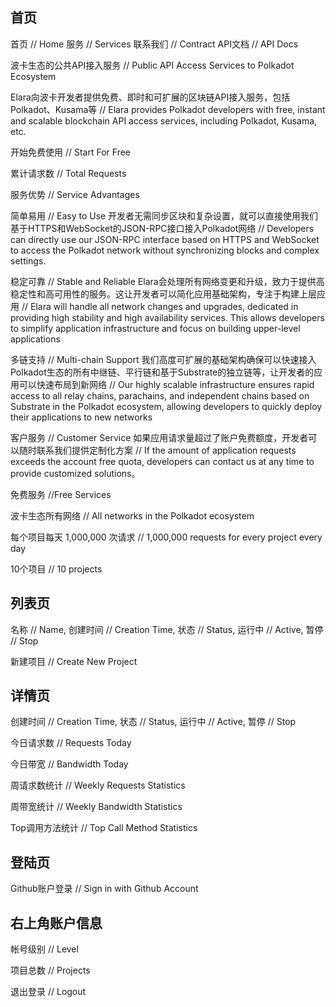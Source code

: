 ## 首页
首页 // Home
服务 // Services
联系我们 // Contract
API文档  // API Docs

波卡生态的公共API接入服务 // Public API Access Services to Polkadot Ecosystem

Elara向波卡开发者提供免费、即时和可扩展的区块链API接入服务，包括Polkadot、Kusama等 // Elara provides Polkadot developers with free, instant and scalable blockchain API access services, including Polkadot, Kusama, etc.

开始免费使用 // Start For Free

累计请求数 // Total Requests

服务优势 // Service Advantages

简单易用 // Easy to Use
开发者无需同步区块和复杂设置，就可以直接使用我们基于HTTPS和WebSocket的JSON-RPC接口接入Polkadot网络 // Developers can directly use our JSON-RPC interface based on HTTPS and WebSocket to access the Polkadot network without synchronizing blocks and complex settings.

稳定可靠 // Stable and Reliable
Elara会处理所有网络变更和升级，致力于提供高稳定性和高可用性的服务。这让开发者可以简化应用基础架构，专注于构建上层应用 // Elara will handle all network changes and upgrades, dedicated in providing high stability and high availability services. This allows developers to simplify application infrastructure and focus on building upper-level applications

多链支持 // Multi-chain Support
我们高度可扩展的基础架构确保可以快速接入Polkadot生态的所有中继链、平行链和基于Substrate的独立链等，让开发者的应用可以快速布局到新网络 // Our highly scalable infrastructure ensures rapid access to all relay chains, parachains, and independent chains based on Substrate in the Polkadot ecosystem, allowing developers to quickly deploy their applications to new networks

客户服务 // Customer Service
如果应用请求量超过了账户免费额度，开发者可以随时联系我们提供定制化方案 // If the amount of application requests exceeds the account free quota, developers can contact us at any time to provide customized solutions。

免费服务 //Free Services

波卡生态所有网络 // All networks in the Polkadot ecosystem

每个项目每天 1,000,000 次请求 // 1,000,000 requests for every project every day

10个项目 // 10 projects

## 列表页
名称 // Name, 创建时间 // Creation Time, 状态 // Status, 运行中 // Active, 暂停 // Stop

新建项目 // Create New Project

## 详情页
创建时间 // Creation Time, 状态 // Status, 运行中 // Active, 暂停 // Stop

今日请求数 //  Requests Today

今日带宽 // Bandwidth Today

周请求数统计 // Weekly Requests Statistics

周带宽统计 // Weekly Bandwidth Statistics

Top调用方法统计 // Top Call Method Statistics

## 登陆页
Github账户登录 // Sign in with Github Account

## 右上角账户信息
帐号级别 // Level

项目总数 // Projects

退出登录 // Logout
